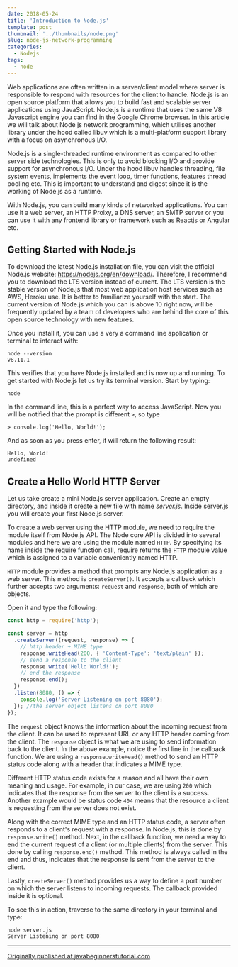 ```yaml
---
date: 2018-05-24
title: 'Introduction to Node.js'
template: post
thumbnail: '../thumbnails/node.png'
slug: node-js-network-programming
categories:
  - Nodejs
tags:
  - node
---
```


Web applications are often written in a server/client model where server is responsible to respond with resources for the client to handle. Node.js is an open source platform that allows you to build fast and scalable server applications using JavaScript. Node.js is a runtime that uses the same V8 Javascript engine you can find in the Google Chrome browser. In this article we will talk about Node js network programming, which utilises another library under the hood called libuv which is a multi-platform support library with a focus on asynchronous I/O.

Node.js is a single-threaded runtime environment as compared to other server side technologies. This is only to avoid blocking I/O and provide support for asynchronous I/O. Under the hood libuv handles threading, file system events, implements the event loop, timer functions, features thread pooling etc. This is important to understand and digest since it is the working of Node.js as a runtime.

With Node.js, you can build many kinds of networked applications. You can use it a web server, an HTTP Proixy, a DNS server, an SMTP server or you can use it with any frontend library or framework such as Reactjs or Angular etc.

## Getting Started with Node.js

To download the latest Node.js installation file, you can visit the official Node.js website: https://nodejs.org/en/download/. Therefore, I recommend you to download the LTS version instead of current. The LTS version is the stable version of Node.js that most web application host services such as AWS, Heroku use. It is better to familiarize yourself with the start. The current version of Node.js which you can is above 10 right now, will be frequently updated by a team of developers who are behind the core of this open source technology with new features.

Once you install it, you can use a very a command line application or terminal to interact with:

```shell
node --version
v8.11.1
```

This verifies that you have Node.js installed and is now up and running. To get started with Node.js let us try its terminal version. Start by typing:

```shell
node
```

In the command line, this is a perfect way to access JavaScript. Now you will be notified that the prompt is different `>`, so type

```shell
> console.log('Hello, World!');
```

And as soon as you press enter, it will return the following result:

```shell
Hello, World!
undefined
```

## Create a Hello World HTTP Server

Let us take create a mini Node.js server application. Create an empty directory, and inside it create a new file with name _server.js_. Inside server.js you will create your first Node.js server.

To create a web server using the HTTP module, we need to require the module itself from Node.js API. The Node core API is divided into several modules and here we are using the module named `HTTP`. By specifying its name inside the require function call, require returns the `HTTP` module value which is assigned to a variable conveniently named HTTP.

`HTTP` module provides a method that prompts any Node.js application as a web server. This method is `createServer()`. It accepts a callback which further accepts two arguments: `request` and `response`, both of which are objects.

Open it and type the following:

```js
const http = require('http');

const server = http
  .createServer((request, response) => {
    // http header + MIME type
    response.writeHead(200, { 'Content-Type': 'text/plain' });
    // send a response to the client
    response.write('Hello World!');
    // end the response
    response.end();
  })
  .listen(8080, () => {
    console.log('Server Listening on port 8080');
  }); //the server object listens on port 8080
});
```

The `request` object knows the information about the incoming request from the client. It can be used to represent URL or any HTTP header coming from the client. The `response` object is what we are using to send information back to the client. In the above example, notice the first line in the callback function. We are using a `response.writeHead()` method to send an HTTP status code along with a header that indicates a MIME type.

Different HTTP status code exists for a reason and all have their own meaning and usage. For example, in our case, we are using `200` which indicates that the response from the server to the client is a success. Another example would be status code `404` means that the resource a client is requesting from the server does not exist.

Along with the correct MIME type and an HTTP status code, a server often responds to a client's request with a response. In Node.js, this is done by `response.write()` method. Next, in the callback function, we need a way to end the current request of a client (or multiple clients) from the server. This done by calling `response.end()` method. This method is always called in the end and thus, indicates that the response is sent from the server to the client.

Lastly, `createServer()` method provides us a way to define a port number on which the server listens to incoming requests. The callback provided inside it is optional.

To see this in action, traverse to the same directory in your terminal and type:

```shell
node server.js
Server Listening on port 8080
```

---

[Originally published at javabeginnerstutorial.com](https://javabeginnerstutorial.com/node-js/node-js-network-programming/)
